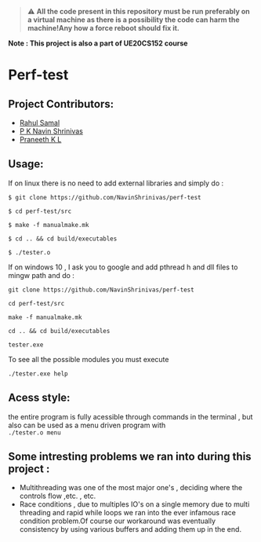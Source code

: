 > :warning: **All the code present in this repository must be run preferably on a virtual machine as there is a possibility the code can harm the machine!Any how a force reboot should fix it.**

<b><p>Note : This project is also a part of UE20CS152 course</p></b>
# Perf-test



## Project Contributors:

* [Rahul Samal](https://github.com/*add_your_link_here*)
* [P K Navin Shrinivas ](https://github.com/NavinShrinivas)
* [Praneeth K L](https://github.com/praneethk002)

## Usage:
  If on linux there is no need to add external libraries and simply do :
  ```
  $ git clone https://github.com/NavinShrinivas/perf-test
  
  $ cd perf-test/src
  
  $ make -f manualmake.mk 
  
  $ cd .. && cd build/executables
  
  $ ./tester.o
  ```
  If on windows 10 , I ask you to google and add pthread h and dll files to mingw path and do :
  ```
  git clone https://github.com/NavinShrinivas/perf-test
  
  cd perf-test/src
  
  make -f manualmake.mk 
  
  cd .. && cd build/executables
  
  tester.exe
  ```
 To see all the possible modules you must execute
 ```
 ./tester.exe help
 ```
## Acess style:
  the entire program is fully acessible through commands in the terminal , but also can be used as a menu driven program with <br>
  ```./tester.o menu```

## Some intresting problems we ran into during this project :
* Multithreading was one of the most major one's , deciding where the controls flow ,etc. , etc.
*  Race conditions , due to multiples IO's on a single memory due to multi threading and rapid while loops we ran into the ever infamous race condition problem.Of course our workaround was eventually consistency by using various buffers and adding them up in the end.

